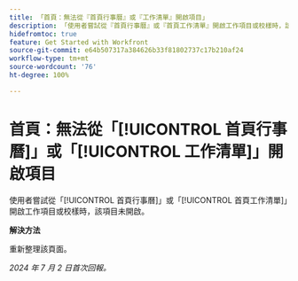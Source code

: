 ```yaml
---
title: 「首頁：無法從『首頁行事曆』或『工作清單』開啟項目」
description: 「使用者嘗試從『首頁行事曆』或『首頁工作清單』開啟工作項目或校樣時，該項目未開啟。」
hidefromtoc: true
feature: Get Started with Workfront
source-git-commit: e64b507317a384626b33f81802737c17b210af24
workflow-type: tm+mt
source-wordcount: '76'
ht-degree: 100%

---
```



# 首頁：無法從「[!UICONTROL 首頁行事曆]」或「[!UICONTROL 工作清單]」開啟項目

使用者嘗試從「[!UICONTROL 首頁行事曆]」或「[!UICONTROL 首頁工作清單]」開啟工作項目或校樣時，該項目未開啟。

**解決方法**

重新整理該頁面。

_2024 年 7 月 2 日首次回報。_
